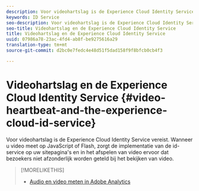 ```yaml
---
description: Voor videohartslag is de Experience Cloud Identity Service vereist. Wanneer u video meet op JavaScript of Flash, zorgt de implementatie van de id-service op uw sitepagina's en in het afspelen van video ervoor dat bezoekers niet afzonderlijk worden geteld bij het bekijken van video.
keywords: ID Service
seo-description: Voor videohartslag is de Experience Cloud Identity Service vereist. Wanneer u video meet op JavaScript of Flash, zorgt de implementatie van de id-service op uw sitepagina's en in het afspelen van video ervoor dat bezoekers niet afzonderlijk worden geteld bij het bekijken van video.
seo-title: Videohartslag en de Experience Cloud Identity Service
title: Videohartslag en de Experience Cloud Identity Service
uuid: 07986a78-23ac-4fd4-ab8f-be9275616a29
translation-type: tm+mt
source-git-commit: d2bc0e7fedc4e48d51f5dad158f9f8bfcb0cb4f3

---
```



# Videohartslag en de Experience Cloud Identity Service {#video-heartbeat-and-the-experience-cloud-id-service}

Voor videohartslag is de Experience Cloud Identity Service vereist. Wanneer u video meet op JavaScript of Flash, zorgt de implementatie van de id-service op uw sitepagina&#39;s en in het afspelen van video ervoor dat bezoekers niet afzonderlijk worden geteld bij het bekijken van video.

>[!MORELIKETHIS]
>
>* [Audio en video meten in Adobe Analytics ](https://docs.adobe.com/content/help/en/media-analytics/using/media-overview.html)

